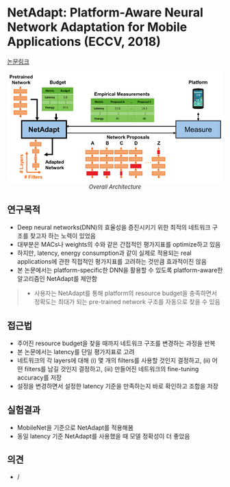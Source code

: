 # NetAdapt: Platform-Aware Neural Network Adaptation for Mobile Applications (ECCV, 2018)

[논문링크](https://openaccess.thecvf.com/content_ECCV_2018/html/Tien-Ju_Yang_NetAdapt_Platform-Aware_Neural_ECCV_2018_paper.html)

<p align="center">
    <img width="600" alt='fig1' src="./img/24_02_01.png?raw=true"></br>
    <em><font size=2>Overall Architecture</font></em>
</p>

## 연구목적
- Deep neural networks(DNN)의 효율성을 증진시키기 위한 최적의 네트워크 구조를 찾고자 하는 노력이 있었음
- 대부분은 MACs나 weights의 수와 같은 간접적인 평가지표를 optimize하고 있음
- 하지만, latency, energy consumption과 같이 실제로 적용되는 real applications에 관한 직접적인 평가지표를 고려하는 것만큼 효과적이진 않음
- 본 논문에서는 platform-specific한 DNN을 활용할 수 있도록 platform-aware한 알고리즘인 NetAdapt를 제안함
> - 사용자는 NetAdapt를 통해 platform의 resource budget을 충족하면서 정확도는 최대가 되는 pre-trained network 구조를 자동으로 찾을 수 있음

## 접근법
- 주어진 resource budget을 찾을 때까지 네트워크 구조를 변경하는 과정을 반복
- 본 논문에서는 latency를 단일 평가지표로 고려
- 네트워크의 각 layers에 대해 (i) 몇 개의 filters를 사용할 것인지 결정하고, (ii) 어떤 filters를 남길 것인지 결정하고, (iii) 만들어진 네트워크의 fine-tuning accuracy를 저장
- 설정을 변경하면서 설정한 latency 기준을 만족하는지 바로 확인하고 조합을 저장

## 실험결과
- MobileNet을 기준으로 NetAdapt를 적용해봄
- 동일 latency 기준 NetAdapt를 사용했을 때 모델 정확성이 더 좋았음

## 의견
- /